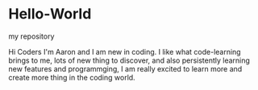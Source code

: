 # Hello-World
my repository

Hi Coders 
I'm Aaron and I am new in coding.
I like what code-learning brings to me, lots of new thing to discover,
and also persistently learning new features and programmging,
I am really excited to learn more and create more thing in the coding world.
